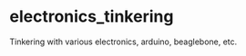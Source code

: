 electronics_tinkering
=====================

Tinkering with various electronics, arduino, beaglebone, etc.
